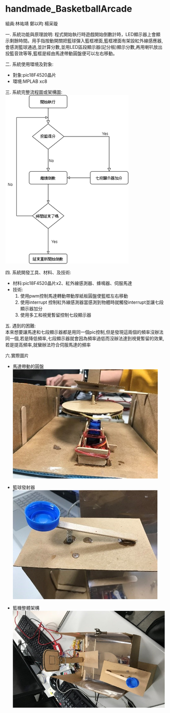 # handmade_BasketballArcade

組員:林祐靖 鄭以昀 楊采璇

一.	系統功能與原理說明:
   程式開始執行時遊戲開始倒數計時，LED顯示器上會顯示剩餘時間。用手指按動開關把籃球彈入籃框裡面,籃框裡面有架設紅外線感應器,會感測籃球通過,並計算分數,並用LED區段顯示器(記分板)顯示分數,再用喇叭放出投籃音效等等,籃框是經由馬達帶動圓盤便可以左右移動。
   
二.	系統使用環境及對象:
* 對象:pic18F4520晶片
* 環境:MPLAB xc8

三.	系統完整流程圖或架構圖:
![](https://github.com/f74066357/handmade_BasketballArcade/blob/master/src/process.png)

四.  系統開發工具、材料、及技術:

* 材料:pic18F4520晶片x2、紅外線感測器、蜂鳴器、伺服馬達 
* 技術:
    1. 使用pwm控制馬達轉動帶動厚紙板圓盤使籃框左右移動
    2. 使用interrupt 控制紅外線感測器當感測到物體時就觸發interrupt並讓七段顯示器加分
    3. 使用多工和視覺暫留控制七段顯示器

五.	遇到的困難:  
    本來想要讓馬達和七段顯示器都是用同一個pic控制,但是發現這兩個的頻率沒辦法同一個,若是降低頻率,七段顯示器就會因為頻率過低而沒辦法達到視覺暫留的效果,若是提高頻率,就蠻辦法符合伺服馬達的頻率

六.實際圖片
* 馬達帶動的圓盤    
![](https://github.com/f74066357/handmade_BasketballArcade/blob/master/src/1.jpg)  

* 籃球發射器    
![](https://github.com/f74066357/handmade_BasketballArcade/blob/master/src/2.jpg)  

* 籃機整體架構    
![](https://github.com/f74066357/handmade_BasketballArcade/blob/master/src/3.jpg)  


